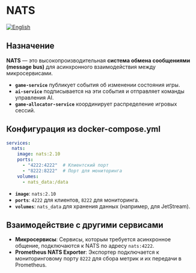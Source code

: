 # NATS
[![English](https://img.shields.io/badge/lang-English-blue.svg)](../../../en/infra/nats/index.md)

## Назначение

**NATS** — это высокопроизводительная **система обмена сообщениями (message bus)** для асинхронного взаимодействия между микросервисами.

-   **`game-service`** публикует события об изменении состояния игры.
-   **`ai-service`** подписывается на эти события и отправляет команды управления AI.
-   **`game-allocator-service`** координирует распределение игровых сессий.

## Конфигурация из docker-compose.yml

```yaml
services:
  nats:
    image: nats:2.10
    ports:
      - "4222:4222"  # Клиентский порт
      - "8222:8222"  # Порт для мониторинга
    volumes:
      - nats_data:/data
```

- **`image`**: `nats:2.10`
- **`ports`**: `4222` для клиентов, `8222` для мониторинга.
- **`volumes`**: `nats_data` для хранения данных (например, для JetStream).

## Взаимодействие с другими сервисами

-   **Микросервисы**: Сервисы, которым требуется асинхронное общение, подключаются к NATS по адресу `nats:4222`.
-   **Prometheus NATS Exporter**: Экспортер подключается к мониторинговому порту `8222` для сбора метрик и их передачи в Prometheus.
